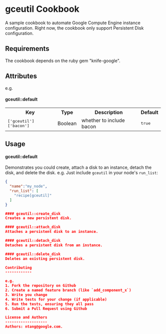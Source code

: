 gceutil Cookbook
============
A sample cookbook to automate Google Compute Engine instance configuration.
Right now, the cookbook only support Persistent Disk configuration.

Requirements
------------
The cookbook depends on the ruby gem "knife-google".

Attributes
----------

e.g.
#### gceutil::default
<table>
  <tr>
    <th>Key</th>
    <th>Type</th>
    <th>Description</th>
    <th>Default</th>
  </tr>
  <tr>
    <td><tt>['gceutil']['bacon']</tt></td>
    <td>Boolean</td>
    <td>whether to include bacon</td>
    <td><tt>true</tt></td>
  </tr>
</table>

Usage
-----
#### gceutil::default
Demonstrates you could create, attach a disk to an instance, detach the disk,
and delete the disk.
e.g.
Just include `gceutil` in your node's `run_list`:

```json
{
  "name":"my_node",
  "run_list": [
    "recipe[gceutil]"
  ]
}

#### gceutil::create_disk
Creates a new persistent disk.

#### gceutil::attach_disk
Attaches a persistent disk to an instance.

#### gceutil::detach_disk
Detaches a persistent disk from an instance.

#### gceutil::delete_disk
Deletes an existing persistent disk.

Contributing
------------

e.g.
1. Fork the repository on Github
2. Create a named feature branch (like `add_component_x`)
3. Write you change
4. Write tests for your change (if applicable)
5. Run the tests, ensuring they all pass
6. Submit a Pull Request using Github

License and Authors
-------------------
Authors: ntang@google.com.
